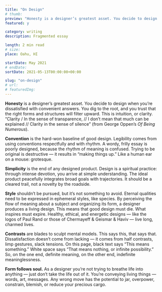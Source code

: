 ```yaml
---
title: "On Design"
# thumb:
preview: "Honesty is a designer’s greatest asset. You decide to design when you’re dissatisfied with convenient answers. You dig to the root, and you trust that the right forms and structures will filter upward. This is intuition, or clarity. “Clarity / In the sense of transparence, // I don’t mean that much can be explained // Clarity in the sense of silence” (from George Oppen’s Of Being Numerous)."
featured: y

category: writing
description: Fragmented essay

length: 2 min read
# size:
place: Oahu, HI

startDate: May 2021
# endDate:
sortDate: 2021-05-13T00:00:00+00:00

slug: "on-design"
# url:
# featuredImg:
---
```


**Honesty** is a designer’s greatest asset. You decide to design when you’re dissatisfied with convenient answers. You dig to the root, and you trust that the right forms and structures will filter upward. This is intuition, or clarity. “Clarity / In the sense of transparence, // I don’t mean that much can be explained // Clarity in the sense of silence” (from George Oppen’s _Of Being Numerous_).

**Convention** is the hard-won baseline of good design. Legibility comes from using conventions respectfully and with rhythm. A wordy, frilly essay is poorly designed, because the rhythm of meaning is confused. Trying to be original is destructive — it results in “making things up.” Like a human ear on a mouse: grotesque.

**Simplicity** is the end of any designed product. Design is a spiritual practice: through intense devotion, you arrive at simple understanding. The ideal product peacefully integrates broad goals with trajectories. It should be a cleared trail, not a novelty by the roadside.

**Style** shouldn’t be pursued, but it’s not something to avoid. Eternal qualities need to be expressed in ephemeral styles, like species. By perceiving the flow of meaning about a subject and organizing its form, a designer produces a living design. This means that good design must die. What inspires must expire. Healthy, ethical, and energetic designs — like the logos of Paul Rand or those of Chermayeff & Geismar & Haviv — live long, charmed lives.

**Contrasts** are blades to sculpt mental models. This says this, that says that. Dissatisfaction doesn’t come from lacking — it comes from half contrasts, limp gestures, slack tensions. On this page, black text says “This means something.” White space says “That means nothing, or infinite possibility.” So, on the one end, definite meaning, on the other end, indefinite meaninglessness.

**Form follows soul.** As a designer you’re not trying to breathe life into anything — just don’t take the life out of it. You’re conveying living things — words, art, messages. Any wrong move has the potential to jar, overpower, constrain, blemish, or reduce your precious cargo.
